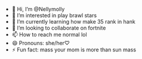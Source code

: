 - 👋 Hi, I’m @Nellymolly
- 👀 I’m interested in play brawl stars
- 🌱 I’m currently learning how make 35 rank in hank
- 💞️ I’m looking to collaborate on fortnite
- 📫 How to reach me normal lol
- 😄 Pronouns: she/her♡
- ⚡ Fun fact: mass your mom is more than sun mass

<!---
Nellymolly/Nellymolly is a ✨ special ✨ repository because its `README.md` (this file) appears on your GitHub profile.
You can click the Preview link to take a look at your changes.
--->
